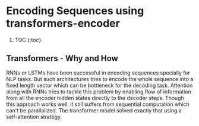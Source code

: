 # Encoding Sequences using transformers-encoder

1. TOC
{:toc}

<!--

1. Transformers - Why and How
2. Self attention
3. Purpose:
    * encoder decoder both?
    * contextual encoding
4. Explain encoder block
    * Multi head self-attention
    * skip connection add and normalize(why skip connection)
    * feed forward neural network
    * Coding in numpy or other APIs -->

## Transformers - Why and How


RNNs or LSTMs have been successful in encoding sequences specially for NLP tasks. But such architectures tries to encode the whole sequence into a fixed length vector which can be bottleneck for the decoding task. Attention along with RNNs tries to tackle this problem by enabling flow of information from all the encoder hidden states directly to the decoder steps. Though this approach works well, it still suffers from sequential computation which can't be parallalized. The transformer model solved exactly that using a self-attention strategy. 


